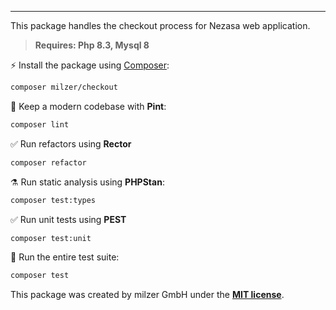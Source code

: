 
------
This package handles the checkout process for Nezasa web application.

> **Requires: Php 8.3, Mysql 8**

⚡️ Install the package using [Composer](https://getcomposer.org):

```bash
composer milzer/checkout
```

🧹 Keep a modern codebase with **Pint**:
```bash
composer lint
```

✅ Run refactors using **Rector**
```bash
composer refactor
```

⚗️ Run static analysis using **PHPStan**:
```bash
composer test:types
```

✅ Run unit tests using **PEST**
```bash
composer test:unit
```

🚀 Run the entire test suite:
```bash
composer test
```

This package was created by milzer GmbH under the **[MIT license](https://opensource.org/licenses/MIT)**.
